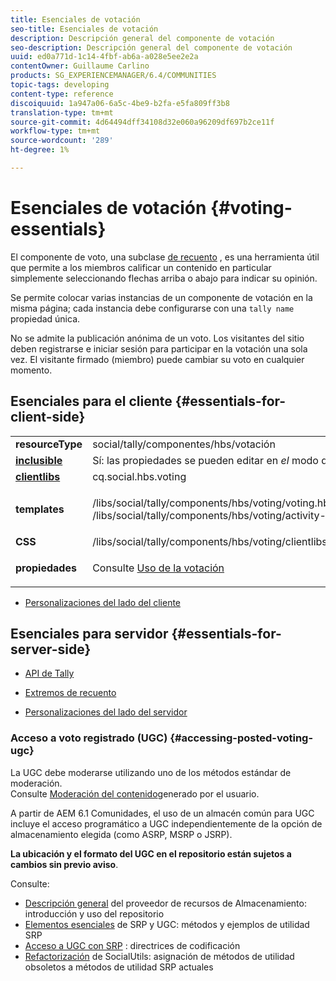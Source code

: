 ```yaml
---
title: Esenciales de votación
seo-title: Esenciales de votación
description: Descripción general del componente de votación
seo-description: Descripción general del componente de votación
uuid: ed0a771d-1c14-4fbf-ab6a-a028e5ee2e2a
contentOwner: Guillaume Carlino
products: SG_EXPERIENCEMANAGER/6.4/COMMUNITIES
topic-tags: developing
content-type: reference
discoiquuid: 1a947a06-6a5c-4be9-b2fa-e5fa809ff3b8
translation-type: tm+mt
source-git-commit: 4d64494dff34108d32e060a96209df697b2ce11f
workflow-type: tm+mt
source-wordcount: '289'
ht-degree: 1%

---
```



# Esenciales de votación {#voting-essentials}

El componente de voto, una subclase [de recuento](tally.md) , es una herramienta útil que permite a los miembros calificar un contenido en particular simplemente seleccionando flechas arriba o abajo para indicar su opinión.

Se permite colocar varias instancias de un componente de votación en la misma página; cada instancia debe configurarse con una `tally name` propiedad única.

No se admite la publicación anónima de un voto. Los visitantes del sitio deben registrarse e iniciar sesión para participar en la votación una sola vez. El visitante firmado (miembro) puede cambiar su voto en cualquier momento.

## Esenciales para el cliente {#essentials-for-client-side}

<table> 
 <tbody> 
  <tr> 
   <td> <strong>resourceType</strong></td> 
   <td>social/tally/componentes/hbs/votación</td> 
  </tr> 
  <tr> 
   <td> <a href="scf.md#add-or-include-a-communities-component"><strong>inclusible</strong></a></td> 
   <td>Sí: las propiedades se pueden editar en <i>el </i>modo de diseño</td> 
  </tr> 
  <tr> 
   <td> <a href="client-customize.md#clientlibs-for-scf"><strong>clientlibs</strong></a></td> 
   <td> cq.social.hbs.voting</td> 
  </tr> 
  <tr> 
   <td> <strong>templates</strong></td> 
   <td><p> /libs/social/tally/components/hbs/voting/voting.hbs<br /> /libs/social/tally/components/hbs/voting/activity-title.hbs</p> </td> 
  </tr> 
  <tr> 
   <td><strong>CSS</strong></td> 
   <td> /libs/social/tally/components/hbs/voting/clientlibs/votingcomponent.css</td> 
  </tr> 
  <tr> 
   <td><strong>propiedades</strong></td> 
   <td><p>Consulte <a href="voting.md">Uso de la votación</a></p> </td> 
  </tr> 
 </tbody> 
</table>

* [Personalizaciones del lado del cliente](client-customize.md)

## Esenciales para servidor {#essentials-for-server-side}

* [API de Tally](https://helpx.adobe.com/experience-manager/6-4/sites/developing/using/reference-materials/javadoc/com/adobe/cq/social/tally/client/api/package-summary.html)

* [Extremos de recuento](https://helpx.adobe.com/experience-manager/6-4/sites/developing/using/reference-materials/javadoc/com/adobe/cq/social/tally/client/endpoints/package-summary.html)

* [Personalizaciones del lado del servidor](server-customize.md)

### Acceso a voto registrado (UGC) {#accessing-posted-voting-ugc}

La UGC debe moderarse utilizando uno de los métodos estándar de moderación.\
Consulte [Moderación del contenido](moderate-ugc.md)generado por el usuario.

A partir de AEM 6.1 Comunidades, el uso de un almacén [](working-with-srp.md) común para UGC incluye el acceso programático a UGC independientemente de la opción de almacenamiento elegida (como ASRP, MSRP o JSRP).

**La ubicación y el formato del UGC en el repositorio están sujetos a cambios sin previo aviso**.

Consulte:

* [Descripción general](srp.md) del proveedor de recursos de Almacenamiento: introducción y uso del repositorio
* [Elementos esenciales](srp-and-ugc.md) de SRP y UGC: métodos y ejemplos de utilidad SRP
* [Acceso a UGC con SRP](accessing-ugc-with-srp.md) : directrices de codificación
* [Refactorización](socialutils.md) de SocialUtils: asignación de métodos de utilidad obsoletos a métodos de utilidad SRP actuales

